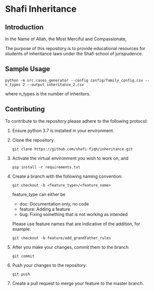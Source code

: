 # Shafi Inheritance 

## Introduction

In the Name of Allah, the Most Merciful and Compassionate,

The purpose of this repository is to provide educational resources for students of inheritance laws under the Shafi school of jurispudence.

## Sample Usage 

```buildoutcfg
python -m src.cases_generator --config config/family_config.csv --n_types 2 --output inheritance_2.csv
```   
where n_types is the number of inheritors. 


## Contributing 

To contribute to the repository please adhere to the following protocol: 

1. Ensure python 3.7 is installed in your environment. 
2. Clone the repository: 
    ```buildoutcfg
    git clone https://github.com/shafi-fiqh/inheritance.git
    ```
3. Activate the virtual environment you wish to work on, and 
    ```
    pip install -r requirements.txt 
    ```
4. Create a branch with the following naming convention: 
    ```buildoutcfg
    git checkout -b <feature_type>/<feature_name> 
    ```

    feature_type can either be 
    * doc: Documentation only, no code 
    * feature: Adding a feature 
    * bug: Fixing something that is not working as intended 
    
    Please use feature names that are indicative of the addition, for example: 
    ```
    git checkout -b feature/add_grandfather_rules
    ```

5. After you make your changes, commit them to the branch 
    ```
    git commit
    ```
    
6. Push your changes to the repository: 
   ```
   git push 
   ```
7. Create a pull request to merge your feature to the master branch. 
